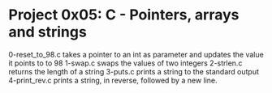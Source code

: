 # Project 0x05:  C - Pointers, arrays and strings
0-reset_to_98.c takes a pointer to an int as parameter and updates the value it points to to 98
1-swap.c swaps the values of two integers
2-strlen.c returns the length of a string
3-puts.c prints a string to the standard output
4-print_rev.c prints a string, in reverse, followed by a new line.
